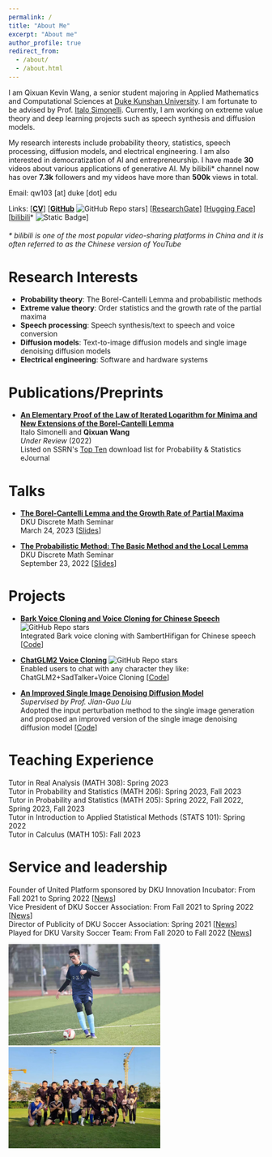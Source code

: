 ```yaml
---
permalink: /
title: "About Me"
excerpt: "About me"
author_profile: true
redirect_from: 
  - /about/
  - /about.html
---
```


I am Qixuan Kevin Wang, a senior student majoring in Applied Mathematics and Computational Sciences at [Duke Kunshan University](https://www.dukekunshan.edu.cn/). I am fortunate to be advised by Prof. [Italo Simonelli](https://faculty.dukekunshan.edu.cn/faculty_profiles/italo-simonelli). Currently, I am working on extreme value theory and deep learning projects such as speech synthesis and diffusion models.

My research interests include probability theory, statistics, speech processing, diffusion models, and electrical engineering. I am also interested in democratization of AI and entrepreneurship. I have made **30** videos about various applications of generative AI. My bilibili* channel now has over **7.3k** followers and my videos have more than **500k** views in total.

Email: qw103 [at] duke [dot] edu

Links: [[**CV**](https://kevinwang676.github.io/files/cv.pdf)] [[**GitHub**](https://github.com/KevinWang676) ![GitHub Repo stars](https://img.shields.io/github/stars/KevinWang676)] [[ResearchGate](https://www.researchgate.net/profile/Qixuan-Wang-14)] [[Hugging Face](https://huggingface.co/kevinwang676)] [[bilibili](https://space.bilibili.com/501495851?spm_id_from=333.788.0.0)* ![Static Badge](https://img.shields.io/badge/followers-7.3k-blue?link=https%3A%2F%2Fspace.bilibili.com%2F501495851%3Fspm_id_from%3D333.788.0.0)]
<h6> * bilibili is one of the most popular video-sharing platforms in China and it is often referred to as the Chinese version of YouTube</h6>

Research Interests
======
* **Probability theory**: The Borel-Cantelli Lemma and probabilistic methods
* **Extreme value theory**: Order statistics and the growth rate of the partial maxima
* **Speech processing**: Speech synthesis/text to speech and voice conversion
* **Diffusion models**: Text-to-image diffusion models and single image denoising diffusion models
* **Electrical engineering**: Software and hardware systems

Publications/Preprints
======
* [**An Elementary Proof of the Law of Iterated Logarithm for Minima and New Extensions of the Borel-Cantelli Lemma**](https://kevinwang676.github.io/files/paper.pdf) \
Italo Simonelli and **Qixuan Wang** \
*Under Review* (2022) \
Listed on SSRN's [Top Ten](https://kevinwang676.github.io/images/ssrn.png) download list for Probability & Statistics eJournal

Talks
======
* [**The Borel-Cantelli Lemma and the Growth Rate of Partial Maxima**](https://sites.duke.edu/kits_team_101_48585/2023/03/21/2023-03-24/) \
DKU Discrete Math Seminar \
March 24, 2023 [[Slides](https://sites.duke.edu/kits_team_101_48585/files/2023/03/The_Borel_Cantelli_Lemma_and_the_Growth_Rate_of_Partial_Maxima.pdf)]

* [**The Probabilistic Method: The Basic Method and the Local Lemma**](https://sites.duke.edu/kits_team_101_48585/2022/09/12/discrete-math-seminar-sept-23rd/) \
DKU Discrete Math Seminar \
September 23, 2022 [[Slides](https://sites.duke.edu/kits_team_101_48585/files/2022/09/Probabilistic_method.pdf)] 

Projects
======
* [**Bark Voice Cloning and Voice Cloning for Chinese Speech**](https://github.com/KevinWang676/Bark-Voice-Cloning) ![GitHub Repo stars](https://img.shields.io/github/stars/KevinWang676/Bark-Voice-Cloning)\
Integrated Bark voice cloning with SambertHifigan for Chinese speech [[Code](https://github.com/KevinWang676/Bark-Voice-Cloning)]

* [**ChatGLM2 Voice Cloning**](https://github.com/KevinWang676/ChatGLM2-Voice-Cloning) ![GitHub Repo stars](https://img.shields.io/github/stars/KevinWang676/ChatGLM2-Voice-Cloning)\
Enabled users to chat with any character they like: ChatGLM2+SadTalker+Voice Cloning [[Code](https://github.com/KevinWang676/ChatGLM2-Voice-Cloning)]

* [**An Improved Single Image Denoising Diffusion Model**](https://github.com/KevinWang676/Improved-SinDDM) \
*Supervised by Prof. Jian-Guo Liu* \
Adopted the input perturbation method to the single image generation and proposed an improved version of the single image denoising diffusion model [[Code](https://github.com/KevinWang676/Improved-SinDDM)]

Teaching Experience
======
Tutor in Real Analysis (MATH 308): Spring 2023 \
Tutor in Probability and Statistics (MATH 206): Spring 2023, Fall 2023 \
Tutor in Probability and Statistics (MATH 205): Spring 2022, Fall 2022, Spring 2023, Fall 2023 \
Tutor in Introduction to Applied Statistical Methods (STATS 101): Spring 2022 \
Tutor in Calculus (MATH 105): Fall 2023

Service and leadership
======
Founder of United Platform sponsored by DKU Innovation Incubator: From Fall 2021 to Spring 2022 [[News](https://mp.weixin.qq.com/s/qgsXM5JV3MfNsVsN3nZl0w)] \
Vice President of DKU Soccer Association: From Fall 2021 to Spring 2022 [[News](https://mp.weixin.qq.com/s/eos7DjfaDzte2vCGepQpBA)] \
Director of Publicity of DKU Soccer Association: Spring 2021 [[News](https://mp.weixin.qq.com/s/AulYRjGrzUT-tzp8AiZiHg)] \
Played for DKU Varsity Soccer Team: From Fall 2020 to Fall 2022 [[News](https://athletics.dukekunshan.edu.cn/latest-in-athletics/meet-dku-varsity-teams/)]

<p float="left">
  <img src="/images/soccer.jpg" width="300" />
  <img src="/images/x-ray.jpg" width="300" /> 
</p>
